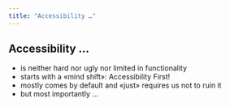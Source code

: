 ```yaml
---
title: "Accessibility …"
---
```

## Accessibility …

- is neither hard nor ugly nor limited in functionality
- starts with a «mind shift»: Accessibility First!
- mostly comes by default and «just» requires us not to ruin it
- but most importantly …
